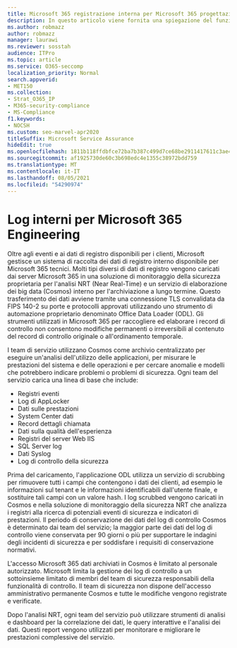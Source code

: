 ```yaml
---
title: Microsoft 365 registrazione interna per Microsoft 365 progettazione
description: In questo articolo viene fornita una spiegazione del funzionamento della registrazione interna per Microsoft 365 team di progettazione.
ms.author: robmazz
author: robmazz
manager: laurawi
ms.reviewer: sosstah
audience: ITPro
ms.topic: article
ms.service: O365-seccomp
localization_priority: Normal
search.appverid:
- MET150
ms.collection:
- Strat_O365_IP
- M365-security-compliance
- MS-Compliance
f1.keywords:
- NOCSH
ms.custom: seo-marvel-apr2020
titleSuffix: Microsoft Service Assurance
hideEdit: true
ms.openlocfilehash: 1811b118ffdbfce72ba7b387c499d7ce68be2911417611c3ae4fa39624511daf
ms.sourcegitcommit: af1925730de60c3b698edc4e1355c38972bdd759
ms.translationtype: MT
ms.contentlocale: it-IT
ms.lasthandoff: 08/05/2021
ms.locfileid: "54290974"
---
```

# <a name="internal-logging-for-microsoft-365-engineering"></a>Log interni per Microsoft 365 Engineering

Oltre agli eventi e ai dati di registro disponibili per i clienti, Microsoft gestisce un sistema di raccolta dei dati di registro interno disponibile per Microsoft 365 tecnici. Molti tipi diversi di dati di registro vengono caricati dai server Microsoft 365 in una soluzione di monitoraggio della sicurezza proprietaria per l'analisi NRT (Near Real-Time) e un servizio di elaborazione dei big data (Cosmos) interno per l'archiviazione a lungo termine. Questo trasferimento dei dati avviene tramite una connessione TLS convalidata da FIPS 140-2 su porte e protocolli approvati utilizzando uno strumento di automazione proprietario denominato Office Data Loader (ODL). Gli strumenti utilizzati in Microsoft 365 per raccogliere ed elaborare i record di controllo non consentono modifiche permanenti o irreversibili al contenuto del record di controllo originale o all'ordinamento temporale.

I team di servizio utilizzano Cosmos come archivio centralizzato per eseguire un'analisi dell'utilizzo delle applicazioni, per misurare le prestazioni del sistema e delle operazioni e per cercare anomalie e modelli che potrebbero indicare problemi o problemi di sicurezza. Ogni team del servizio carica una linea di base che include:

- Registri eventi
- Log di AppLocker
- Dati sulle prestazioni
- System Center dati
- Record dettagli chiamata
- Dati sulla qualità dell'esperienza
- Registri del server Web IIS
- SQL Server log
- Dati Syslog
- Log di controllo della sicurezza

Prima del caricamento, l'applicazione ODL utilizza un servizio di scrubbing per rimuovere tutti i campi che contengono i dati dei clienti, ad esempio le informazioni sul tenant e le informazioni identificabili dall'utente finale, e sostituire tali campi con un valore hash. I log scrubbed vengono caricati in Cosmos e nella soluzione di monitoraggio della sicurezza NRT che analizza i registri alla ricerca di potenziali eventi di sicurezza e indicatori di prestazioni. Il periodo di conservazione dei dati del log di controllo Cosmos è determinato dai team del servizio; la maggior parte dei dati del log di controllo viene conservata per 90 giorni o più per supportare le indagini degli incidenti di sicurezza e per soddisfare i requisiti di conservazione normativi.

L'accesso Microsoft 365 dati archiviati in Cosmos è limitato al personale autorizzato. Microsoft limita la gestione dei log di controllo a un sottoinsieme limitato di membri del team di sicurezza responsabili della funzionalità di controllo. Il team di sicurezza non dispone dell'accesso amministrativo permanente Cosmos e tutte le modifiche vengono registrate e verificate.

Dopo l'analisi NRT, ogni team del servizio può utilizzare strumenti di analisi e dashboard per la correlazione dei dati, le query interattive e l'analisi dei dati. Questi report vengono utilizzati per monitorare e migliorare le prestazioni complessive del servizio.
